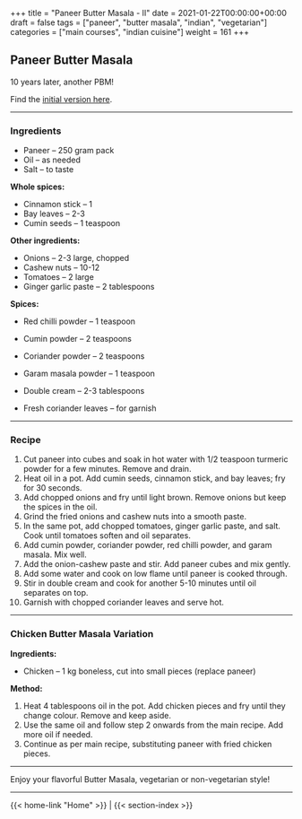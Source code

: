 +++
title = "Paneer Butter Masala - II"
date = 2021-01-22T00:00:00+00:00
draft = false
tags = ["paneer", "butter masala", "indian", "vegetarian"]
categories = ["main courses", "indian cuisine"]
weight = 161
+++

## Paneer Butter Masala

10 years later, another PBM!

Find the [initial version here](../paneerButterMasala/).

---

### Ingredients

- Paneer – 250 gram pack  
- Oil – as needed  
- Salt – to taste  

**Whole spices:**  
- Cinnamon stick – 1  
- Bay leaves – 2-3  
- Cumin seeds – 1 teaspoon  

**Other ingredients:**  
- Onions – 2-3 large, chopped  
- Cashew nuts – 10-12  
- Tomatoes – 2 large  
- Ginger garlic paste – 2 tablespoons  

**Spices:**  
- Red chilli powder – 1 teaspoon  
- Cumin powder – 2 teaspoons  
- Coriander powder – 2 teaspoons  
- Garam masala powder – 1 teaspoon  

- Double cream – 2-3 tablespoons  
- Fresh coriander leaves – for garnish  

---

### Recipe

1. Cut paneer into cubes and soak in hot water with 1/2 teaspoon turmeric powder for a few minutes. Remove and drain.  
2. Heat oil in a pot. Add cumin seeds, cinnamon stick, and bay leaves; fry for 30 seconds.  
3. Add chopped onions and fry until light brown. Remove onions but keep the spices in the oil.  
4. Grind the fried onions and cashew nuts into a smooth paste.  
5. In the same pot, add chopped tomatoes, ginger garlic paste, and salt. Cook until tomatoes soften and oil separates.  
6. Add cumin powder, coriander powder, red chilli powder, and garam masala. Mix well.  
7. Add the onion-cashew paste and stir. Add paneer cubes and mix gently.  
8. Add some water and cook on low flame until paneer is cooked through.  
9. Stir in double cream and cook for another 5-10 minutes until oil separates on top.  
10. Garnish with chopped coriander leaves and serve hot.  

---

### Chicken Butter Masala Variation

**Ingredients:**  
- Chicken – 1 kg boneless, cut into small pieces (replace paneer)  

**Method:**  
1. Heat 4 tablespoons oil in the pot. Add chicken pieces and fry until they change colour. Remove and keep aside.  
2. Use the same oil and follow step 2 onwards from the main recipe. Add more oil if needed.  
3. Continue as per main recipe, substituting paneer with fried chicken pieces.  

---

Enjoy your flavorful Butter Masala, vegetarian or non-vegetarian style!

---
{{< home-link "Home" >}} | {{< section-index >}}
